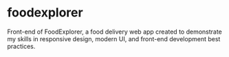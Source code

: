 # foodexplorer
 Front-end of FoodExplorer, a food delivery web app created to demonstrate my skills in responsive design, modern UI, and front-end development best practices.
